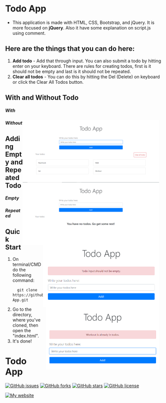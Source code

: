 # Todo App

- This application is made with HTML, CSS, Bootstrap, and jQuery. It is more focused on **jQuery**. Also it have some explanation on script.js using comment.

## Here are the things that you can do here:
  1. **Add todo** - Add that through input. You can also submit a todo by hitting enter on your keyboard. There are rules for creating todos, first is it should not be empty and last is it should not be repeated.
  2. **Clear all todos** - You can do this by hitting the Del (Delete) on keyboard or click the Clear All Todos button.

## With and Without Todo
  ##### With
  <img src="img/with-some-todos.png" alt="With some todos" style="float: right; margin-right: 10px; height: 200px;">
  
  ##### Without
  <img src="img/no-todos.png" alt="No todos" style="float: right; margin-right: 10px; height: 200px;">

## Adding Empty and Repeated Todo
  ##### Empty
  <img src="img/adding-todo-that-is-empty.png" alt="Adding todos that is empty" style="float: right; margin-right: 10px; height: 200px;">
  
  ##### Repeated
  <img src="img/adding-todo-that-already-exist.png" alt="Adding todos that already exist" style="float: right; margin-right: 10px; height: 200px;">

## Quick Start
  1. On terminal/CMD do the following command:
      ```
        git clone https://github.com/clediscover/Todo-App.git
      ``` 
  2. Go to the directory, where you've cloned, then open the "index.html".
  3. It's done!

# Todo App
[![GitHub issues](https://img.shields.io/github/issues/clediscover/Todo-App)](https://github.com/clediscover/Todo-App/issues)
[![GitHub forks](https://img.shields.io/github/forks/clediscover/Todo-App)](https://github.com/clediscover/Todo-App/network)
[![GitHub stars](https://img.shields.io/github/stars/clediscover/Todo-App)](https://github.com/clediscover/Todo-App/stargazers)
[![GitHub license](https://img.shields.io/github/license/clediscover/Todo-App)](https://github.com/clediscover/Todo-App/blob/master/LICENSE.md)

[![My website](https://img.shields.io/badge/CLeDiscover-Clever%2C%20let's%20discover!-brightgreen)](https://clediscover.xyz)